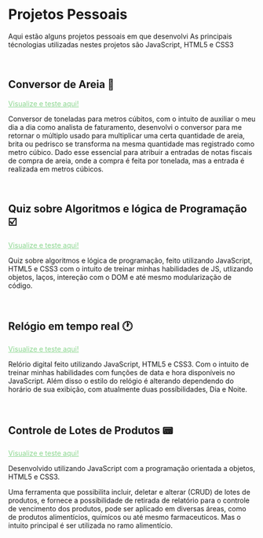 # Projetos Pessoais
 Aqui estão alguns projetos pessoais em que desenvolvi
 As principais técnologias utilizadas nestes projetos são JavaScript, HTML5 e CSS3

 <br>

## Conversor de Areia 💎
<a style="color:#8CD790" href="conversor/index.html">Visualize e teste aqui!</a>

Conversor de toneladas para metros cúbitos, com o intuito de auxiliar o meu dia a dia como analista de faturamento, desenvolvi o conversor para me retornar o múltiplo usado para multiplicar uma certa quantidade de areia, brita ou pedrisco se transforma na mesma quantidade mas registrado como metro cúbico. Dado esse essencial para atribuir a entradas de notas fiscais de compra de areia, onde a compra é feita por tonelada, mas a entrada é realizada em metros cúbicos.

<br>


## Quiz sobre Algoritmos e lógica de Programação ☑️
<a style="color:#8CD790" href="quiz/index.html">Visualize e teste aqui!</a>

Quiz sobre algoritmos e lógica de programação, feito utilizando JavaScript, HTML5 e CSS3 com o intuito de treinar minhas habilidades de JS, utlizando objetos, laços, intereção com o DOM e até mesmo modularização de código.

<br>


## Relógio em tempo real 🕐
<a style="color:#8CD790" href="relogio/index.html">Visualize e teste aqui!</a>

Relório digital feito utilizando JavaScript, HTML5 e CSS3. Com o intuito de treinar minhas habilidades com funções de data e hora disponíveis no JavaScript. Além disso o estilo do relógio é alterando dependendo do horário de sua exibição, com atualmente duas possíbilidades, Dia e Noite.

<br>


## Controle de Lotes de Produtos 📟 
<a style="color:#8CD790" href="crud/index.html">Visualize e teste aqui!</a>

Desenvolvido utilizando JavaScript com a programação orientada a objetos, HTML5 e CSS3.

Uma ferramenta que possibilita incluir, deletar e alterar (CRUD) de lotes de produtos, e fornece a possibilidade de retirada de relatório para o controle de vencimento dos produtos, pode ser aplicado em diversas áreas, como de produtos alimentícios, quimícos ou até mesmo farmaceuticos. Mas o intuito principal é ser utilizada no ramo alimentício.